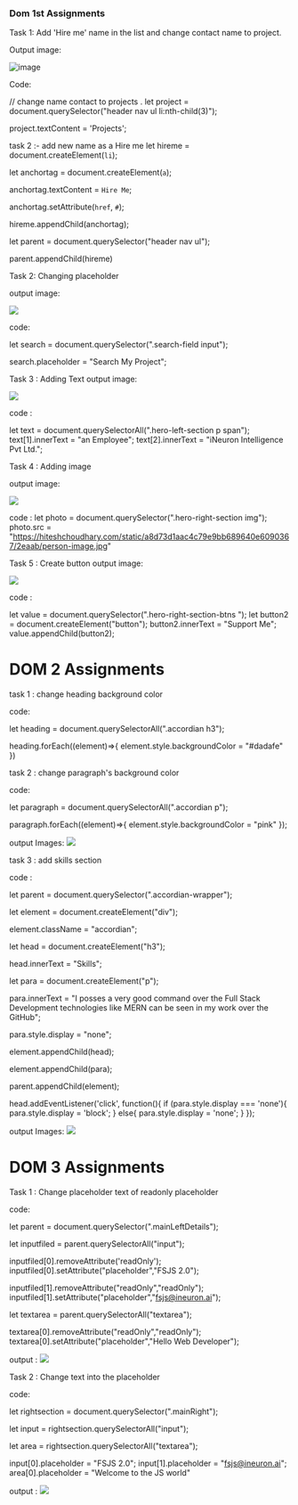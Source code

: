 ### Dom 1st Assignments

Task 1:
Add 'Hire me' name in the list and change contact name  to project.

Output image:

![image](./output/DOM1-output/1st%20output.png)
 
Code:

// change name contact to projects .
let project = document.querySelector("header nav ul li:nth-child(3)");

project.textContent = 'Projects';

task 2 :- add new name as a Hire me 
let hireme = document.createElement(`li`);

let anchortag = document.createElement(`a`);

anchortag.textContent = `Hire Me`;

anchortag.setAttribute(`href`, `#`);

hireme.appendChild(anchortag);

 let parent = document.querySelector("header nav ul");

 parent.appendChild(hireme)




Task 2:
Changing placeholder 

output image:

![](./output/DOM1-output//2nd%20output.png)

code:

let search = document.querySelector(".search-field input");

search.placeholder = "Search My Project";


Task 3 :
Adding Text
output image:

![](./output/DOM1-output//output3.png)

code :

let text = document.querySelectorAll(".hero-left-section p span");
text[1].innerText = "an Employee";
text[2].innerText = "iNeuron Intelligence Pvt Ltd.";


Task 4 :
Adding image

output image:

![](./output/DOM1-output//4th%20output.png)

code :
let photo = document.querySelector(".hero-right-section img");
photo.src = "https://hiteshchoudhary.com/static/a8d73d1aac4c79e9bb689640e6090367/2eaab/person-image.jpg"



Task 5 :
Create button
output image:

![](./output/DOM1-output//5th%20outuput.png)

code :

let value = document.querySelector(".hero-right-section-btns ");
let button2 = document.createElement("button");
button2.innerText = "Support Me";
value.appendChild(button2);


# DOM 2 Assignments 

task 1 : change heading background color

code:

let heading = document.querySelectorAll(".accordian h3");

heading.forEach((element)=>{
  element.style.backgroundColor = "#dadafe"
})

task 2 : change paragraph's background color 

code:

let paragraph = document.querySelectorAll(".accordian p");

paragraph.forEach((element)=>{
  element.style.backgroundColor = "pink"
});

output Images:  ![](./DOM-2/DOM-2-output-1.png)


task 3 : add skills section 

code :

let parent = document.querySelector(".accordian-wrapper");

let element = document.createElement("div");

element.className = "accordian";

let head = document.createElement("h3");

head.innerText = "Skills";

let para = document.createElement("p");

para.innerText = "I posses a very good command over the Full Stack Development technologies like MERN can be seen in my work over the GitHub";

para.style.display = "none";

element.appendChild(head);

element.appendChild(para);

parent.appendChild(element);

head.addEventListener('click', function(){
  if (para.style.display === 'none'){
    para.style.display = 'block';
  }
  else{
    para.style.display = 'none';
  }
});


output Images:  ![](./DOM-2/DOM-2-output-2.png)


# DOM 3  Assignments 

Task 1 :    Change placeholder text of readonly placeholder 

code:

let parent = document.querySelector(".mainLeftDetails");

let inputfiled = parent.querySelectorAll("input");

inputfiled[0].removeAttribute('readOnly');
inputfiled[0].setAttribute("placeholder","FSJS 2.0");

inputfiled[1].removeAttribute("readOnly","readOnly");
inputfiled[1].setAttribute("placeholder","fsjs@ineuron.ai");

let textarea = parent.querySelectorAll("textarea");

textarea[0].removeAttribute("readOnly","readOnly");
textarea[0].setAttribute("placeholder","Hello Web Developer");

output :  ![](./DOM-3/DOM-3-output-3.png)


Task 2 :  Change text into the placeholder 

code:

let rightsection = document.querySelector(".mainRight");

let input = rightsection.querySelectorAll("input");

let area = rightsection.querySelectorAll("textarea");

input[0].placeholder = "FSJS 2.0";
input[1].placeholder = "fsjs@ineuron.ai";
area[0].placeholder = "Welcome to the JS world"

output :  ![](./DOM-3/DOM-3-output-3.png)


